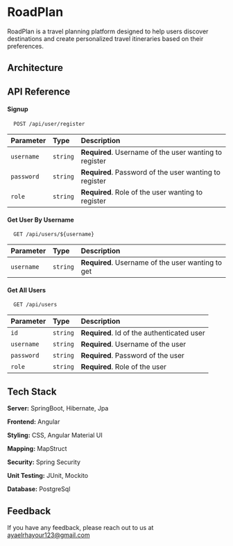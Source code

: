 # RoadPlan

RoadPlan is a travel planning platform designed to help users discover destinations and create personalized travel itineraries based on their preferences.

## Architecture



## API Reference

#### Signup

```http
  POST /api/user/register
```

| Parameter | Type     | Description                |
| :-------- | :------- | :------------------------- |
| `username` | `string` | **Required**. Username of the user wanting to register |
| `password` | `string` | **Required**. Password of the user wanting to register |
| `role` | `string` | **Required**. Role of the user wanting to register |

#### Get User By Username

```http
  GET /api/users/${username}
```

| Parameter | Type     | Description                       |
| :-------- | :------- | :-------------------------------- |
| `username`      | `string` | **Required**. Username of the  user wanting to get|

#### Get All Users

```http
  GET /api/users
```

| Parameter | Type     | Description                       |
| :-------- | :------- | :-------------------------------- |
| `id`      | `string` | **Required**. Id of the authenticated user |
| `username`      | `string` | **Required**. Username of the user |
| `password`      | `string` | **Required**. Password of the user |
| `role`      | `string` | **Required**. Role of the user |

## Tech Stack

**Server:** SpringBoot, Hibernate, Jpa

**Frontend:** Angular

**Styling:** CSS, Angular Material UI

**Mapping:** MapStruct

**Security:** Spring Security

**Unit Testing:** JUnit, Mockito

**Database:** PostgreSql


## Feedback

If you have any feedback, please reach out to us at ayaelrhayour123@gmail.com
